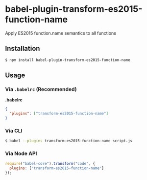 # babel-plugin-transform-es2015-function-name

Apply ES2015 function.name semantics to all functions

## Installation

```sh
$ npm install babel-plugin-transform-es2015-function-name
```

## Usage

### Via `.babelrc` (Recommended)

**.babelrc**

```json
{
  "plugins": ["transform-es2015-function-name"]
}
```

### Via CLI

```sh
$ babel --plugins transform-es2015-function-name script.js
```

### Via Node API

```javascript
require("babel-core").transform("code", {
  plugins: ["transform-es2015-function-name"]
});
```
